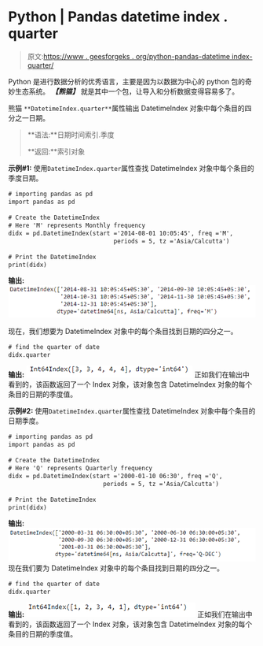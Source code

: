 # Python | Pandas datetime index . quarter

> 原文:[https://www . geesforgeks . org/python-pandas-datetime index-quarter/](https://www.geeksforgeeks.org/python-pandas-datetimeindex-quarter/)

Python 是进行数据分析的优秀语言，主要是因为以数据为中心的 python 包的奇妙生态系统。 ***【熊猫】*** 就是其中一个包，让导入和分析数据变得容易多了。

熊猫 `**DatetimeIndex.quarter**`属性输出 DatetimeIndex 对象中每个条目的四分之一日期。

> **语法:**日期时间索引.季度
> 
> **返回:**索引对象

**示例#1:** 使用`DatetimeIndex.quarter`属性查找 DatetimeIndex 对象中每个条目的季度日期。

```
# importing pandas as pd
import pandas as pd

# Create the DatetimeIndex
# Here 'M' represents Monthly frequency
didx = pd.DatetimeIndex(start ='2014-08-01 10:05:45', freq ='M', 
                              periods = 5, tz ='Asia/Calcutta')

# Print the DatetimeIndex
print(didx)
```

**输出:**
![](img/676be76aa5e224ac105cdbf508164e49.png)

现在，我们想要为 DatetimeIndex 对象中的每个条目找到日期的四分之一。

```
# find the quarter of date
didx.quarter
```

**输出:**
![](img/de15fe0907ef5075f3b57f439184ecc2.png)
正如我们在输出中看到的，该函数返回了一个 Index 对象，该对象包含 DatetimeIndex 对象的每个条目的日期的季度值。

**示例#2:** 使用`DatetimeIndex.quarter`属性查找 DatetimeIndex 对象中每个条目的日期季度。

```
# importing pandas as pd
import pandas as pd

# Create the DatetimeIndex
# Here 'Q' represents Quarterly frequency
didx = pd.DatetimeIndex(start ='2000-01-10 06:30', freq ='Q',
                           periods = 5, tz ='Asia/Calcutta')

# Print the DatetimeIndex
print(didx)
```

**输出:**
![](img/0c8aa8d437ee3b1a875df6647774aded.png)
现在我们要为 DatetimeIndex 对象中的每个条目找到日期的四分之一。

```
# find the quarter of date
didx.quarter
```

**输出:**
![](img/26117fdce2df1bc7eadcbceddd86c338.png)
正如我们在输出中看到的，该函数返回了一个 Index 对象，该对象包含 DatetimeIndex 对象的每个条目的日期的季度值。